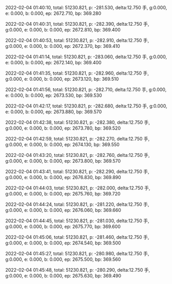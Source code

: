 2022-02-04 01:40:10, total: 51230.821, p: -281.530, delta:12.750 手, g:0.000, e: 0.000, b: 0.000, ep: 2672.710, bp: 369.280

2022-02-04 01:40:31, total: 51230.821, p: -282.390, delta:12.750 手, g:0.000, e: 0.000, b: 0.000, ep: 2672.810, bp: 369.400

2022-02-04 01:40:53, total: 51230.821, p: -282.910, delta:12.750 手, g:0.000, e: 0.000, b: 0.000, ep: 2672.370, bp: 369.410

2022-02-04 01:41:14, total: 51230.821, p: -283.060, delta:12.750 手, g:0.000, e: 0.000, b: 0.000, ep: 2672.140, bp: 369.400

2022-02-04 01:41:35, total: 51230.821, p: -282.960, delta:12.750 手, g:0.000, e: 0.000, b: 0.000, ep: 2673.120, bp: 369.510

2022-02-04 01:41:56, total: 51230.821, p: -282.710, delta:12.750 手, g:0.000, e: 0.000, b: 0.000, ep: 2673.530, bp: 369.530

2022-02-04 01:42:17, total: 51230.821, p: -282.680, delta:12.750 手, g:0.000, e: 0.000, b: 0.000, ep: 2673.880, bp: 369.570

2022-02-04 01:42:38, total: 51230.821, p: -282.380, delta:12.750 手, g:0.000, e: 0.000, b: 0.000, ep: 2673.780, bp: 369.520

2022-02-04 01:42:59, total: 51230.821, p: -282.270, delta:12.750 手, g:0.000, e: 0.000, b: 0.000, ep: 2674.130, bp: 369.550

2022-02-04 01:43:20, total: 51230.821, p: -282.760, delta:12.750 手, g:0.000, e: 0.000, b: 0.000, ep: 2673.800, bp: 369.570

2022-02-04 01:43:41, total: 51230.821, p: -282.290, delta:12.750 手, g:0.000, e: 0.000, b: 0.000, ep: 2676.830, bp: 369.890

2022-02-04 01:44:03, total: 51230.821, p: -282.000, delta:12.750 手, g:0.000, e: 0.000, b: 0.000, ep: 2675.760, bp: 369.720

2022-02-04 01:44:24, total: 51230.821, p: -281.220, delta:12.750 手, g:0.000, e: 0.000, b: 0.000, ep: 2676.060, bp: 369.660

2022-02-04 01:44:45, total: 51230.821, p: -281.030, delta:12.750 手, g:0.000, e: 0.000, b: 0.000, ep: 2675.770, bp: 369.600

2022-02-04 01:45:06, total: 51230.821, p: -281.460, delta:12.750 手, g:0.000, e: 0.000, b: 0.000, ep: 2674.540, bp: 369.500

2022-02-04 01:45:27, total: 51230.821, p: -280.980, delta:12.750 手, g:0.000, e: 0.000, b: 0.000, ep: 2675.500, bp: 369.560

2022-02-04 01:45:48, total: 51230.821, p: -280.290, delta:12.750 手, g:0.000, e: 0.000, b: 0.000, ep: 2675.630, bp: 369.490